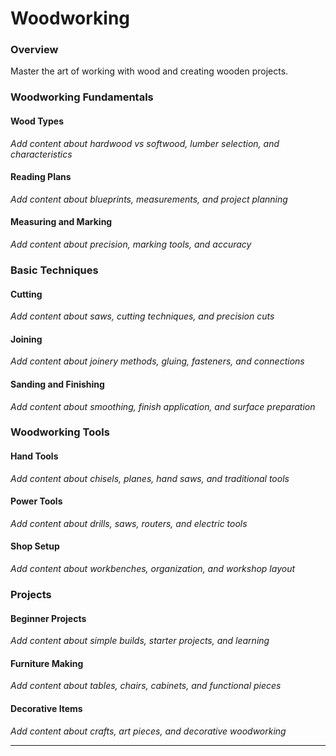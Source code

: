 # Woodworking

### Overview

Master the art of working with wood and creating wooden projects.

### Woodworking Fundamentals

#### Wood Types
*Add content about hardwood vs softwood, lumber selection, and characteristics*

#### Reading Plans
*Add content about blueprints, measurements, and project planning*

#### Measuring and Marking
*Add content about precision, marking tools, and accuracy*

### Basic Techniques

#### Cutting
*Add content about saws, cutting techniques, and precision cuts*

#### Joining
*Add content about joinery methods, gluing, fasteners, and connections*

#### Sanding and Finishing
*Add content about smoothing, finish application, and surface preparation*

### Woodworking Tools

#### Hand Tools
*Add content about chisels, planes, hand saws, and traditional tools*

#### Power Tools
*Add content about drills, saws, routers, and electric tools*

#### Shop Setup
*Add content about workbenches, organization, and workshop layout*

### Projects

#### Beginner Projects
*Add content about simple builds, starter projects, and learning*

#### Furniture Making
*Add content about tables, chairs, cabinets, and functional pieces*

#### Decorative Items
*Add content about crafts, art pieces, and decorative woodworking*

---

